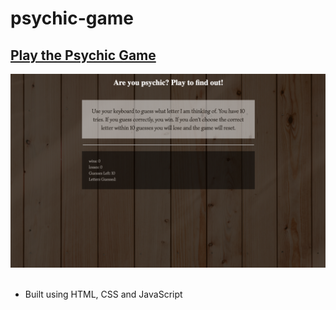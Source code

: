 # psychic-game

<h2> <a href="https://ogilvie1231.github.io/psychic-game/">Play the Psychic Game</a></h2>
<!-- ![site image](assets/images/2.png) -->
<img src="assets/images/2.png" alt="site image" >&nbsp;

<ul>
    <li>Built using HTML, CSS and JavaScript</li>
</ul>
